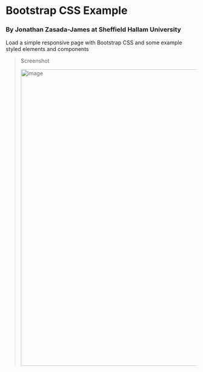 # Bootstrap CSS Example

### By Jonathan Zasada-James at Sheffield Hallam University

Load a simple responsive page with Bootstrap CSS  and some example styled elements and components


> Screenshot
> 
> <img width="1214" height="782" alt="image" src="https://github.com/user-attachments/assets/6df81585-5576-4c9e-b732-72b947742f4a" />





